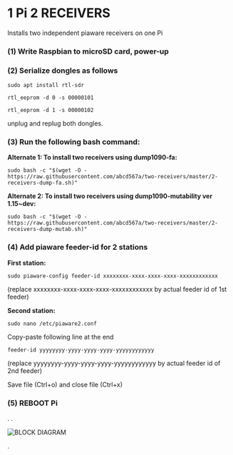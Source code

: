 # 1 Pi 2 RECEIVERS 

Installs two independent piaware receivers on one Pi

### (1) Write Raspbian to microSD card, power-up

### (2) Serialize dongles as follows

`sudo apt install rtl-sdr`

`rtl_eeprom -d 0 -s 00000101`

`rtl_eeprom -d 1 -s 00000102`

unplug and replug both dongles.

### (3) Run the following  bash command:

**Alternate 1: To install two receivers using dump1090-fa:**

`sudo bash -c "$(wget -O - https://raw.githubusercontent.com/abcd567a/two-receivers/master/2-receivers-dump-fa.sh)"`

**Alternate 2: To install two receivers using dump1090-mutability ver 1.15~dev:**

`sudo bash -c "$(wget -O - https://raw.githubusercontent.com/abcd567a/two-receivers/master/2-receivers-dump-mutab.sh)"`


### (4) Add piaware feeder-id for 2 stations

**First station:** 

`sudo piaware-config feeder-id xxxxxxxx-xxxx-xxxx-xxxx-xxxxxxxxxxxx`

(replace xxxxxxxx-xxxx-xxxx-xxxx-xxxxxxxxxxxx by actual feeder id of 1st feeder)

**Second station:**

`sudo nano /etc/piaware2.conf`

Copy-paste following line at the end

`feeder-id yyyyyyyy-yyyy-yyyy-yyyy-yyyyyyyyyyyy`

(replace yyyyyyyy-yyyy-yyyy-yyyy-yyyyyyyyyyyy by actual feeder id of 2nd feeder)

Save file (Ctrl+o) and close file (Ctrl+x)

### (5) REBOOT Pi

.
.

![BLOCK DIAGRAM](https://i.postimg.cc/FFW27Smf/1-Pi-2-Receivers-c.png)

.

